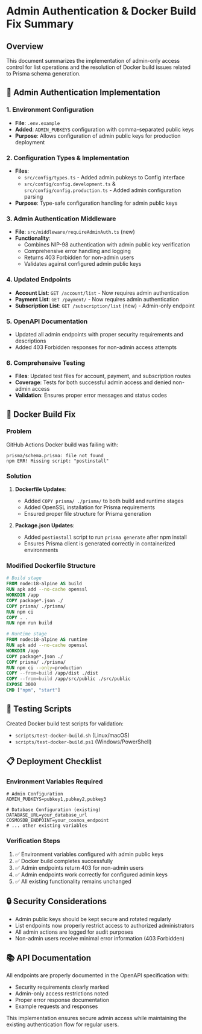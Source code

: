 # Admin Authentication & Docker Build Fix Summary

## Overview
This document summarizes the implementation of admin-only access control for list operations and the resolution of Docker build issues related to Prisma schema generation.

## 🔐 Admin Authentication Implementation

### 1. Environment Configuration
- **File**: `.env.example`
- **Added**: `ADMIN_PUBKEYS` configuration with comma-separated public keys
- **Purpose**: Allows configuration of admin public keys for production deployment

### 2. Configuration Types & Implementation
- **Files**: 
  - `src/config/types.ts` - Added admin.pubkeys to Config interface
  - `src/config/config.development.ts` & `src/config/config.production.ts` - Added admin configuration parsing
- **Purpose**: Type-safe configuration handling for admin public keys

### 3. Admin Authentication Middleware
- **File**: `src/middleware/requireAdminAuth.ts` (new)
- **Functionality**:
  - Combines NIP-98 authentication with admin public key verification
  - Comprehensive error handling and logging
  - Returns 403 Forbidden for non-admin users
  - Validates against configured admin public keys

### 4. Updated Endpoints
- **Account List**: `GET /account/list` - Now requires admin authentication
- **Payment List**: `GET /payment/` - Now requires admin authentication  
- **Subscription List**: `GET /subscription/list` (new) - Admin-only endpoint

### 5. OpenAPI Documentation
- Updated all admin endpoints with proper security requirements and descriptions
- Added 403 Forbidden responses for non-admin access attempts

### 6. Comprehensive Testing
- **Files**: Updated test files for account, payment, and subscription routes
- **Coverage**: Tests for both successful admin access and denied non-admin access
- **Validation**: Ensures proper error messages and status codes

## 🐳 Docker Build Fix

### Problem
GitHub Actions Docker build was failing with:
```
prisma/schema.prisma: file not found
npm ERR! Missing script: "postinstall"
```

### Solution
1. **Dockerfile Updates**:
   - Added `COPY prisma/ ./prisma/` to both build and runtime stages
   - Added OpenSSL installation for Prisma requirements
   - Ensured proper file structure for Prisma generation

2. **Package.json Updates**:
   - Added `postinstall` script to run `prisma generate` after npm install
   - Ensures Prisma client is generated correctly in containerized environments

### Modified Dockerfile Structure
```dockerfile
# Build stage
FROM node:18-alpine AS build
RUN apk add --no-cache openssl
WORKDIR /app
COPY package*.json ./
COPY prisma/ ./prisma/
RUN npm ci
COPY . .
RUN npm run build

# Runtime stage  
FROM node:18-alpine AS runtime
RUN apk add --no-cache openssl
WORKDIR /app
COPY package*.json ./
COPY prisma/ ./prisma/
RUN npm ci --only=production
COPY --from=build /app/dist ./dist
COPY --from=build /app/src/public ./src/public
EXPOSE 3000
CMD ["npm", "start"]
```

## 🧪 Testing Scripts
Created Docker build test scripts for validation:
- `scripts/test-docker-build.sh` (Linux/macOS)
- `scripts/test-docker-build.ps1` (Windows/PowerShell)

## 📋 Deployment Checklist

### Environment Variables Required
```env
# Admin Configuration
ADMIN_PUBKEYS=pubkey1,pubkey2,pubkey3

# Database Configuration (existing)
DATABASE_URL=your_database_url
COSMOSDB_ENDPOINT=your_cosmos_endpoint
# ... other existing variables
```

### Verification Steps
1. ✅ Environment variables configured with admin public keys
2. ✅ Docker build completes successfully
3. ✅ Admin endpoints return 403 for non-admin users
4. ✅ Admin endpoints work correctly for configured admin keys
5. ✅ All existing functionality remains unchanged

## 🔒 Security Considerations
- Admin public keys should be kept secure and rotated regularly
- List endpoints now properly restrict access to authorized administrators
- All admin actions are logged for audit purposes
- Non-admin users receive minimal error information (403 Forbidden)

## 📚 API Documentation
All endpoints are properly documented in the OpenAPI specification with:
- Security requirements clearly marked
- Admin-only access restrictions noted
- Proper error response documentation
- Example requests and responses

This implementation ensures secure admin access while maintaining the existing authentication flow for regular users.